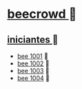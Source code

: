 # <a href="https://www.beecrowd.com.br/"> beecrowd </a> 🐝
## <a href="https://www.beecrowd.com.br/judge/pt/problems/index/1"> iniciantes </a> 🐝
- <a href="https://github.com/leticiagheno/bee-crowd/tree/main/Iniciantes/bee%201001"> bee 1001</a> 🐝 
- <a href="https://github.com/leticiagheno/bee-crowd/tree/main/Iniciantes/bee%201002"> bee 1002</a> 🐝 
- <a href="https://github.com/leticiagheno/bee-crowd/tree/main/Iniciantes/bee%201003"> bee 1003</a> 🐝 
- <a href="https://github.com/leticiagheno/bee-crowd/tree/main/Iniciantes/bee%201004"> bee 1004</a> 🐝 
 